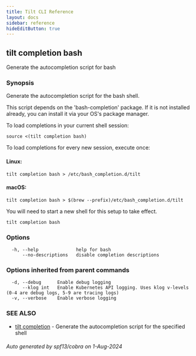 ```yaml
---
title: Tilt CLI Reference
layout: docs
sidebar: reference
hideEditButton: true
---
```

## tilt completion bash

Generate the autocompletion script for bash

### Synopsis

Generate the autocompletion script for the bash shell.

This script depends on the 'bash-completion' package.
If it is not installed already, you can install it via your OS's package manager.

To load completions in your current shell session:

	source <(tilt completion bash)

To load completions for every new session, execute once:

#### Linux:

	tilt completion bash > /etc/bash_completion.d/tilt

#### macOS:

	tilt completion bash > $(brew --prefix)/etc/bash_completion.d/tilt

You will need to start a new shell for this setup to take effect.


```
tilt completion bash
```

### Options

```
  -h, --help              help for bash
      --no-descriptions   disable completion descriptions
```

### Options inherited from parent commands

```
  -d, --debug      Enable debug logging
      --klog int   Enable Kubernetes API logging. Uses klog v-levels (0-4 are debug logs, 5-9 are tracing logs)
  -v, --verbose    Enable verbose logging
```

### SEE ALSO

* [tilt completion](tilt_completion.html)	 - Generate the autocompletion script for the specified shell

###### Auto generated by spf13/cobra on 1-Aug-2024
